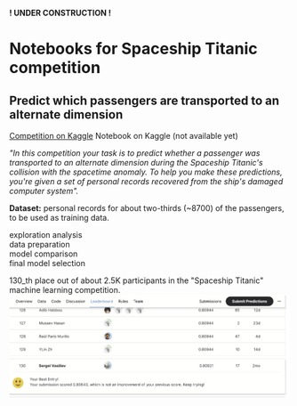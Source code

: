 **! UNDER CONSTRUCTION !**

# Notebooks for Spaceship Titanic competition
## Predict which passengers are transported to an alternate dimension

[Competition on Kaggle](https://www.kaggle.com/competitions/spaceship-titanic)
Notebook on Kaggle (not available yet)

*"In this competition your task is to predict whether a passenger was transported to an alternate dimension during the Spaceship Titanic's collision with the spacetime anomaly. To help you make these predictions, you're given a set of personal records recovered from the ship's damaged computer system".*

**Dataset:** personal records for about two-thirds (~8700) of the passengers, to be used as training data.

exploration analysis  
data preparation  
model comparison  
final model selection

130_th place out of about 2.5K participants in the "Spaceship Titanic" machine learning competition.
![Spaceship Titanic](https://github.com/Nanobelka/Kaggle/blob/main/Spaceship%20Titanic/images/130_th_place.png)
